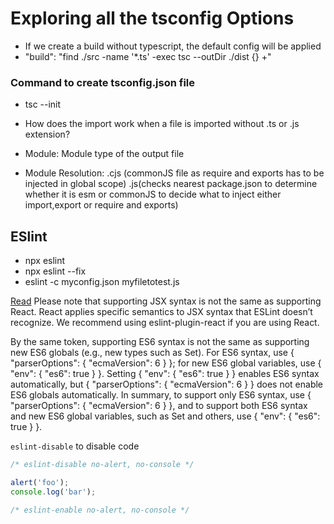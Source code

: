 # Exploring all the tsconfig Options

- If we create a build without typescript, the default config will be applied
- "build": "find ./src -name '*.ts' -exec tsc --outDir ./dist {} +"

### Command to create tsconfig.json file
- tsc --init


- How does the import work when a file is imported without .ts or .js extension?

- Module: Module type of the output file 
- Module Resolution: .cjs (commonJS file as require and exports has to be injected in global scope) .js(checks nearest package.json to determine whether it is esm or commonJS to decide what to inject either import,export or require and exports)


## ESlint

- npx eslint <file>
- npx eslint <file> --fix
- eslint -c myconfig.json myfiletotest.js

[Read](https://eslint.org/docs/latest/use/configure/language-options#specifying-parser-options)
Please note that supporting JSX syntax is not the same as supporting React. React applies specific semantics to JSX syntax that ESLint doesn’t recognize. We recommend using eslint-plugin-react if you are using React.

By the same token, supporting ES6 syntax is not the same as supporting new ES6 globals (e.g., new types such as Set). For ES6 syntax, use { "parserOptions": { "ecmaVersion": 6 } }; for new ES6 global variables, use { "env": { "es6": true } }. Setting { "env": { "es6": true } } enables ES6 syntax automatically, but { "parserOptions": { "ecmaVersion": 6 } } does not enable ES6 globals automatically. In summary, to support only ES6 syntax, use { "parserOptions": { "ecmaVersion": 6 } }, and to support both ES6 syntax and new ES6 global variables, such as Set and others, use { "env": { "es6": true } }.


`eslint-disable` to disable code

```js
/* eslint-disable no-alert, no-console */

alert('foo');
console.log('bar');

/* eslint-enable no-alert, no-console */
```